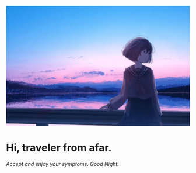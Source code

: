 <img src="./img/1.jpg" alt="banner" width="800">

# Hi, traveler from afar.
*Accept and enjoy your symptoms. Good Night.*
